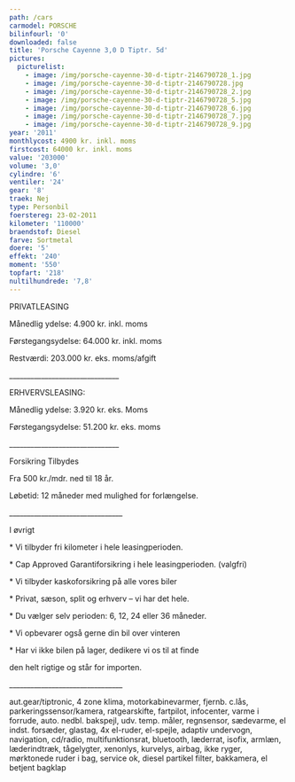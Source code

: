 ```yaml
---
path: /cars
carmodel: PORSCHE
bilinfourl: '0'
downloaded: false
title: 'Porsche Cayenne 3,0 D Tiptr. 5d'
pictures:
  picturelist:
    - image: /img/porsche-cayenne-30-d-tiptr-2146790728_1.jpg
    - image: /img/porsche-cayenne-30-d-tiptr-2146790728.jpg
    - image: /img/porsche-cayenne-30-d-tiptr-2146790728_2.jpg
    - image: /img/porsche-cayenne-30-d-tiptr-2146790728_5.jpg
    - image: /img/porsche-cayenne-30-d-tiptr-2146790728_6.jpg
    - image: /img/porsche-cayenne-30-d-tiptr-2146790728_7.jpg
    - image: /img/porsche-cayenne-30-d-tiptr-2146790728_9.jpg
year: '2011'
monthlycost: 4900 kr. inkl. moms
firstcost: 64000 kr. inkl. moms
value: '203000'
volume: '3,0'
cylindre: '6'
ventiler: '24'
gear: '8'
traek: Nej
type: Personbil
foerstereg: 23-02-2011
kilometer: '110000'
braendstof: Diesel
farve: Sortmetal
doere: '5'
effekt: '240'
moment: '550'
topfart: '218'
nultilhundrede: '7,8'
---
```

PRIVATLEASING

Månedlig ydelse: 4.900 kr. inkl. moms

Førstegangsydelse: 64.000 kr. inkl. moms

Restværdi: 203.000 kr. eks. moms/afgift

\_\_\_\_\_\_\_\_\_\_\_\_\_\_\_\_\_\_\_\_\_\_\_\_\_\_\_\_\_\__

ERHVERVSLEASING:

Månedlig ydelse: 3.920 kr. eks. Moms

Førstegangsydelse: 51.200 kr. eks. moms

\_\_\_\_\_\_\_\_\_\_\_\_\_\_\_\_\_\_\_\_\_\_\_\_\_\_\_\_\_\__



Forsikring Tilbydes

Fra 500 kr./mdr. ned til 18 år. 

Løbetid: 12 måneder med mulighed for forlængelse.

\_\_\_\_\_\_\_\_\_\_\_\_\_\_\_\_\_\_\_\_\_\_\_\_\_\_\_\_\_\_\_\_



I øvrigt

\* Vi tilbyder fri kilometer i hele leasingperioden.

\* Cap Approved Garantiforsikring i hele leasingperioden. (valgfri)

\* Vi tilbyder kaskoforsikring på alle vores biler

\* Privat, sæson, split og erhverv – vi har det hele.

\* Du vælger selv perioden: 6, 12, 24 eller 36 måneder.

\* Vi opbevarer også gerne din bil over vinteren

\* Har vi ikke bilen på lager, dedikere vi os til at finde 

   den helt rigtige og står for importen.

\_\_\_\_\_\_\_\_\_\_\_\_\_\_\_\_\_\_\_\_\_\_\_\_\_\_\_\_\_\_\_\_



aut.gear/tiptronic, 4 zone klima, motorkabinevarmer, fjernb. c.lås, parkeringssensor/kamera, ratgearskifte, fartpilot, infocenter, varme i forrude, auto. nedbl. bakspejl, udv. temp. måler, regnsensor, sædevarme, el indst. forsæder, glastag, 4x el-ruder, el-spejle, adaptiv undervogn, navigation, cd/radio, multifunktionsrat, bluetooth, læderrat, isofix, armlæn, læderindtræk, tågelygter, xenonlys, kurvelys, airbag, ikke ryger, mørktonede ruder i bag, service ok, diesel partikel filter, bakkamera, el betjent bagklap
